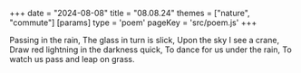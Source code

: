 +++
date = "2024-08-08"
title = "08.08.24"
themes = ["nature", "commute"]
[params]
  type = 'poem'
  pageKey = 'src/poem.js'
+++

Passing in the rain,
The glass in turn is slick,
Upon the sky I see a crane,
Draw red lightning in the darkness quick,
To dance for us under the rain,
To watch us pass and leap on grass.
